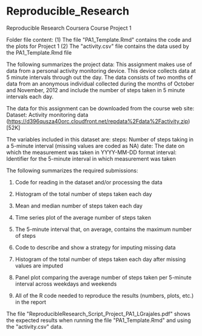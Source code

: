 # Reproducible_Research
Reproducible Research Coursera Course Project 1

Folder file content:
(1) The file "PA1_Template.Rmd" contains the code and the plots for Project 1
(2) The "activity.csv" file contains the data used by the PA1_Template.Rmd file

The following summarizes the project data:
This assignment makes use of data from a personal activity monitoring device. This device collects data at 5 minute intervals through out the day. The data consists of two months of data from an anonymous individual collected during the months of October and November, 2012 and include the number of steps taken in 5 minute intervals each day.

The data for this assignment can be downloaded from the course web site:
Dataset: Activity monitoring data (https://d396qusza40orc.cloudfront.net/repdata%2Fdata%2Factivity.zip) [52K]

The variables included in this dataset are:
steps: Number of steps taking in a 5-minute interval (missing values are coded as NA)
date: The date on which the measurement was taken in YYYY-MM-DD format
interval: Identifier for the 5-minute interval in which measurement was taken

The following summarizes the required submissions:

1. Code for reading in the dataset and/or processing the data

2. Histogram of the total number of steps taken each day

3. Mean and median number of steps taken each day

4. Time series plot of the average number of steps taken
 
5. The 5-minute interval that, on average, contains the maximum number of steps

6. Code to describe and show a strategy for imputing missing data
 
7. Histogram of the total number of steps taken each day after missing values are imputed
 
8. Panel plot comparing the average number of steps taken per 5-minute interval across weekdays and weekends
 
9. All of the R code needed to reproduce the results (numbers, plots, etc.) in the report

The file "ReproducibleResearch_Script_Project_PA1_LGrajales.pdf" shows the expected results when running the file "PA1_Template.Rmd" and using the "activity.csv" data.
